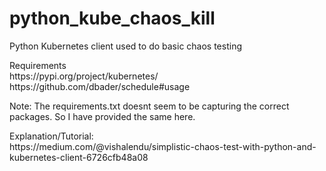 # python_kube_chaos_kill
Python Kubernetes client used to do basic chaos testing
<P>
Requirements<br>
https://pypi.org/project/kubernetes/<br>
https://github.com/dbader/schedule#usage<br>
</P>
Note: The requirements.txt doesnt seem to be capturing the correct packages. So I have provided the same here.

<P>
Explanation/Tutorial:<br>
https://medium.com/@vishalendu/simplistic-chaos-test-with-python-and-kubernetes-client-6726cfb48a08<br>
</P>
